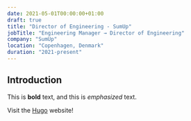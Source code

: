 ```yaml
---
date: 2021-05-01T00:00:00+01:00
draft: true
title: "Director of Engineering - SumUp"
jobTitle: "Engineering Manager → Director of Engineering"
company: "SumUp"
location: "Copenhagen, Denmark"
duration: "2021-present"
---
```

## Introduction

This is **bold** text, and this is *emphasized* text.

Visit the [Hugo](https://gohugo.io) website!